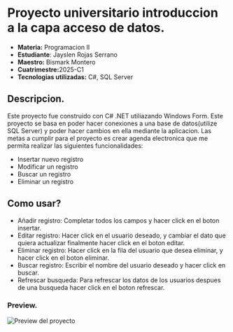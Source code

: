 # Proyecto universitario introduccion a la capa acceso de datos.
<ul>
  <li><strong>Materia:</strong> Programacion II</li>
  <li><strong>Estudiante</strong>: Jayslen Rojas Serrano</li>
  <li><strong>Maestro:</strong> Bismark Montero </li>
  <li><strong>Cuatrimestre:</strong>2025-C1</li>
  <li><strong>Tecnologias utilizadas:</strong> C#, SQL Server</li>
</ul>

## Descripcion.

Este proyecto fue construido con C# .NET utiliazando Windows Form. Este proyecto se basa en poder hacer conexiones a una base de datos(utilize SQL Server) y poder hacer cambios en ella mediante la aplicacion.
Las metas a cumplir para el proyecto es crear agenda electronica que me permita realizar las siguientes funcionalidades:
- Insertar nuevo registro
- Modificar un registro
- Buscar un registro
- Eliminar un registro

## Como usar?
- Añadir registro: Completar todos los campos y hacer click en el boton insertar.
- Editar registro: Hacer click en el usuario deseado, y cambiar el dato que quiera actualizar finalmente hacer click en el boton editar.
- Eliminar registro: Hacer click en la fila del usuario que desea eliminar, y hacer click en el boton eliminar.
- Buscar registro: Escribir el nombre del usuario deseado y hacer click en buscar.
- Refrescar busqueda: Para refrescar los datos de los usuarios despues de una busqueda hacer click en el boton refrescar.

### Preview.
![Preview del proyecto](https://github.com/user-attachments/assets/a38dfcd5-5f07-49fc-8fab-e631438e84a8)
